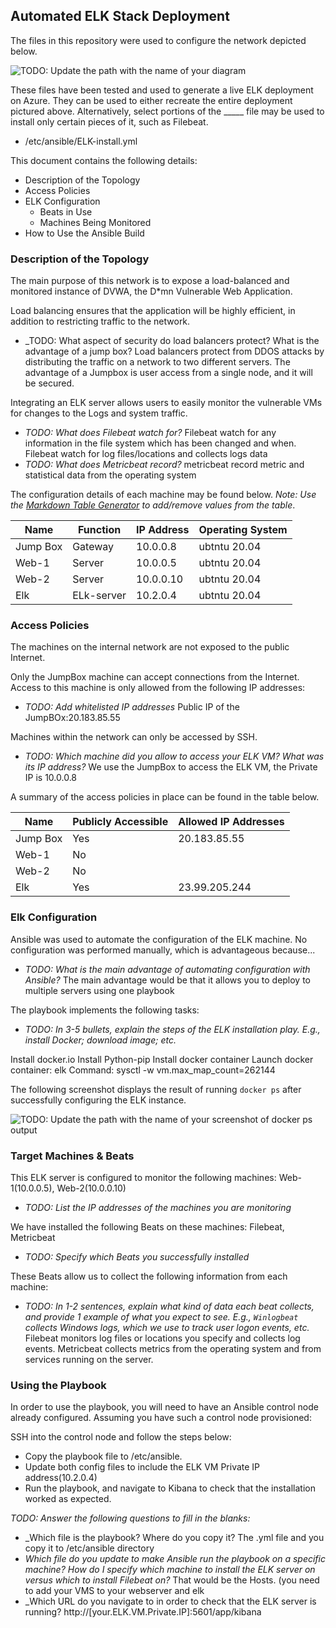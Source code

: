 ## Automated ELK Stack Deployment

The files in this repository were used to configure the network depicted below.

![TODO: Update the path with the name of your diagram](Images/diagram_filename.png)

These files have been tested and used to generate a live ELK deployment on Azure. They can be used to either recreate the entire deployment pictured above. Alternatively, select portions of the _____ file may be used to install only certain pieces of it, such as Filebeat.

  - /etc/ansible/ELK-install.yml

This document contains the following details:
- Description of the Topology
- Access Policies
- ELK Configuration
  - Beats in Use
  - Machines Being Monitored
- How to Use the Ansible Build


### Description of the Topology

The main purpose of this network is to expose a load-balanced and monitored instance of DVWA, the D*mn Vulnerable Web Application.

Load balancing ensures that the application will be highly efficient, in addition to restricting traffic to the network.
- _TODO: What aspect of security do load balancers protect? What is the advantage of a jump box?
Load balancers protect from DDOS attacks by distributing the traffic on a network to two different servers. The advantage of a Jumpbox is user access from a single node, and it will be secured.

Integrating an ELK server allows users to easily monitor the vulnerable VMs for changes to the Logs and system traffic.
- _TODO: What does Filebeat watch for?_
Filebeat watch for any information in the file system which has been changed and when.
Filebeat watch for log files/locations and collects logs data
- _TODO: What does Metricbeat record?_
metricbeat record metric and statistical data from the operating system

The configuration details of each machine may be found below.
_Note: Use the [Markdown Table Generator](http://www.tablesgenerator.com/markdown_tables) to add/remove values from the table_.

| Name          | Function        | IP Address      | Operating System |
|---------------|-----------------|-----------------|------------------|
| Jump Box      |Gateway          | 10.0.0.8        |ubtntu 20.04      |
| Web-1         |Server           | 10.0.0.5        |ubtntu 20.04      |
| Web-2         |Server           | 10.0.0.10       |ubtntu 20.04      |
| Elk           |ELk-server       | 10.2.0.4        |ubtntu 20.04      |

### Access Policies

The machines on the internal network are not exposed to the public Internet. 

Only the JumpBox machine can accept connections from the Internet. Access to this machine is only allowed from the following IP addresses:
- _TODO: Add whitelisted IP addresses_
Public IP of the JumpBOx:20.183.85.55

Machines within the network can only be accessed by SSH.
- _TODO: Which machine did you allow to access your ELK VM? What was its IP address?_
We use the JumpBox to access the ELK VM, the Private IP is 10.0.0.8


A summary of the access policies in place can be found in the table below.

| Name       | Publicly Accessible  | Allowed IP Addresses |
|----------  |----------------------|----------------------|
| Jump Box   | Yes                  | 20.183.85.55         |
| Web-1      | No                   |                      |
| Web-2      | No                   |                      |
| Elk        | Yes                  | 23.99.205.244        |

### Elk Configuration

Ansible was used to automate the configuration of the ELK machine. No configuration was performed manually, which is advantageous because...
- _TODO: What is the main advantage of automating configuration with Ansible?_
The main advantage would be that it allows you to deploy to multiple servers using one playbook

The playbook implements the following tasks:
- _TODO: In 3-5 bullets, explain the steps of the ELK installation play. E.g., install Docker; download image; etc._

Install docker.io
Install Python-pip
Install docker container
Launch docker container: elk
Command: sysctl -w vm.max_map_count=262144

The following screenshot displays the result of running `docker ps` after successfully configuring the ELK instance.


![TODO: Update the path with the name of your screenshot of docker ps output](Images/docker_ps_output.png)

### Target Machines & Beats
This ELK server is configured to monitor the following machines: Web-1(10.0.0.5), Web-2(10.0.0.10)
- _TODO: List the IP addresses of the machines you are monitoring_

We have installed the following Beats on these machines: Filebeat, Metricbeat
- _TODO: Specify which Beats you successfully installed_

These Beats allow us to collect the following information from each machine:
- _TODO: In 1-2 sentences, explain what kind of data each beat collects, and provide 1 example of what you expect to see. E.g., `Winlogbeat` collects Windows logs, which we use to track user logon events, etc._
Filebeat monitors log files or locations you specify and collects log events.
Metricbeat collects metrics from the operating system and from services running on the server.



### Using the Playbook
In order to use the playbook, you will need to have an Ansible control node already configured. Assuming you have such a control node provisioned: 

SSH into the control node and follow the steps below:
- Copy the playbook file to /etc/ansible.
- Update both config files to include the ELK VM Private IP address(10.2.0.4) 
- Run the playbook, and navigate to Kibana to check that the installation worked as expected.

_TODO: Answer the following questions to fill in the blanks:_
- _Which file is the playbook? Where do you copy it?
The .yml file and you copy it to /etc/ansible directory
- _Which file do you update to make Ansible run the playbook on a specific machine? How do I specify which machine to install the ELK server on versus which to install Filebeat on?_
That would be the Hosts. (you need to add your VMS to your webserver and elk
- _Which URL do you navigate to in order to check that the ELK server is running?
http://[your.ELK.VM.Private.IP]:5601/app/kibana


